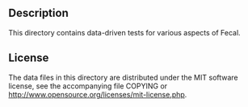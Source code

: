 Description
------------

This directory contains data-driven tests for various aspects of Fecal.

License
--------

The data files in this directory are distributed under the MIT software
license, see the accompanying file COPYING or
http://www.opensource.org/licenses/mit-license.php.

